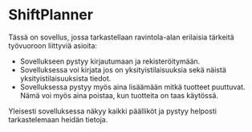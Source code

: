 # ShiftPlanner
Tässä on sovellus, jossa tarkastellaan ravintola-alan erilaisia tärkeitä työvuoroon liittyviä asioita:
- Sovellukseen pystyy kirjautumaan ja rekisteröitymään. 
- Sovelluksessa voi kirjata jos on yksityistilaisuuksia sekä näistä yksityistilaisuuksista tiedot.
- Sovelluksessa pystyy myös aina lisäämään mitkä tuotteet puuttuvat. Nämä voi myös aina poistaa, kun tuotteita on taas käytössä.

Yleisesti sovelluksessa näkyy kaikki päälliköt ja pystyy helposti tarkastelemaan heidän tietoja. 
